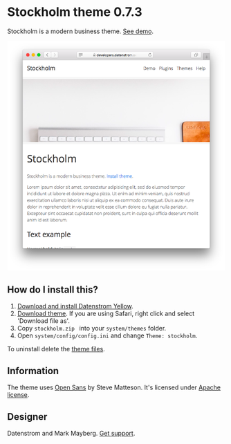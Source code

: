Stockholm theme 0.7.3
=====================
Stockholm is a modern business theme. [See demo](https://developers.datenstrom.se/themes/stockholm).

<p align="center"><img src="stockholm-screenshot.png?raw=true" alt="Screenshot"></p>

## How do I install this?

1. [Download and install Datenstrom Yellow](https://github.com/datenstrom/yellow/).
2. [Download theme](https://github.com/datenstrom/yellow-themes/raw/master/zip/stockholm.zip). If you are using Safari, right click and select 'Download file as'.
3. Copy `stockholm.zip ` into your `system/themes` folder.
4. Open `system/config/config.ini` and change `Theme: stockholm`.

To uninstall delete the [theme files](update.ini).

## Information

The theme uses [Open Sans](http://www.opensans.com) by Steve Matteson. It's licensed under [Apache license](https://opensource.org/licenses/Apache-2.0).

## Designer

Datenstrom and Mark Mayberg. [Get support](https://developers.datenstrom.se/help/support).

